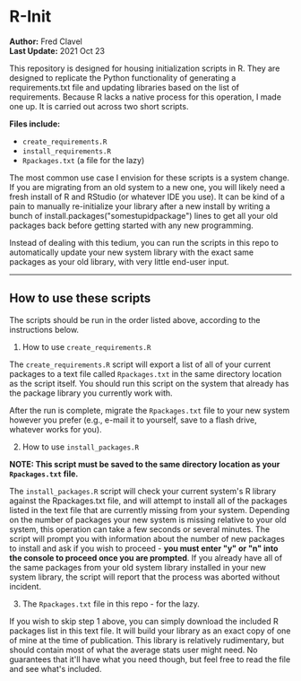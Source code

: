 # R-Init

**Author:** Fred Clavel  
**Last Update:** 2021 Oct 23

This repository is designed for housing initialization scripts in R. They are designed to replicate the Python functionality of generating a requirements.txt file and updating libraries based on the list of requirements. Because R lacks a native process for this operation, I made one up. It is carried out across two short scripts. 


**Files include:**

- `create_requirements.R`
- `install_requirements.R`
- `Rpackages.txt` (a file for the lazy)

The most common use case I envision for these scripts is a system change. If you are migrating from an old system to a new one, you will likely need a fresh install of R and RStudio (or whatever IDE you use). It can be kind of a pain to manually re-initialize your library after a new install by writing a bunch of install.packages("somestupidpackage") lines to get all your old packages back before getting started with any new programming. 

Instead of dealing with this tedium, you can run the scripts in this repo to automatically update your new system library with the exact same packages as your old library, with very little end-user input.

---
## How to use these scripts

The scripts should be run in the order listed above, according to the instructions below.

1. How to use `create_requirements.R `

The `create_requirements.R` script will export a list of all of your current packages to a text file called `Rpackages.txt` in the same directory location as the script itself. You should run this script on the system that already has the package library you currently work with.

After the run is complete, migrate the `Rpackages.txt` file to your new system however you prefer (e.g., e-mail it to yourself, save to a flash drive, whatever works for you).

2. How to use `install_packages.R`

**NOTE: This script  must be saved to the same directory location as your `Rpackages.txt` file.**

The `install_packages.R` script will check your current system's R library against the Rpackages.txt file, and will attempt to install all of the packages listed in the text file that are currently missing from your system. Depending on the number of packages your new system is missing relative to your old system, this operation can take a few seconds or several minutes. The script will prompt you with information about the number of new packages to install and ask if you wish to proceed - **you must enter "y" or "n" into the console to proceed once you are prompted**. If you already have all of the same packages from your old system library installed in your new system library, the script will report that the process was aborted without incident.

3. The `Rpackages.txt` file in this repo - for the lazy. 

If you wish to skip step 1 above, you can simply download the included R packages list in this text file. It will build your library as an exact copy of one of mine at the time of publication. This library is relatively rudimentary, but should contain most of what the average stats user might need. No guarantees that it'll have what you need though, but feel free to read the file and see what's included.
